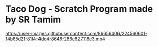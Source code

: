 # Taco Dog - Scratch Program made by SR Tamim


https://user-images.githubusercontent.com/86656406/224560601-14b65d21-81f4-4dc4-8646-286e827118c3.mp4


